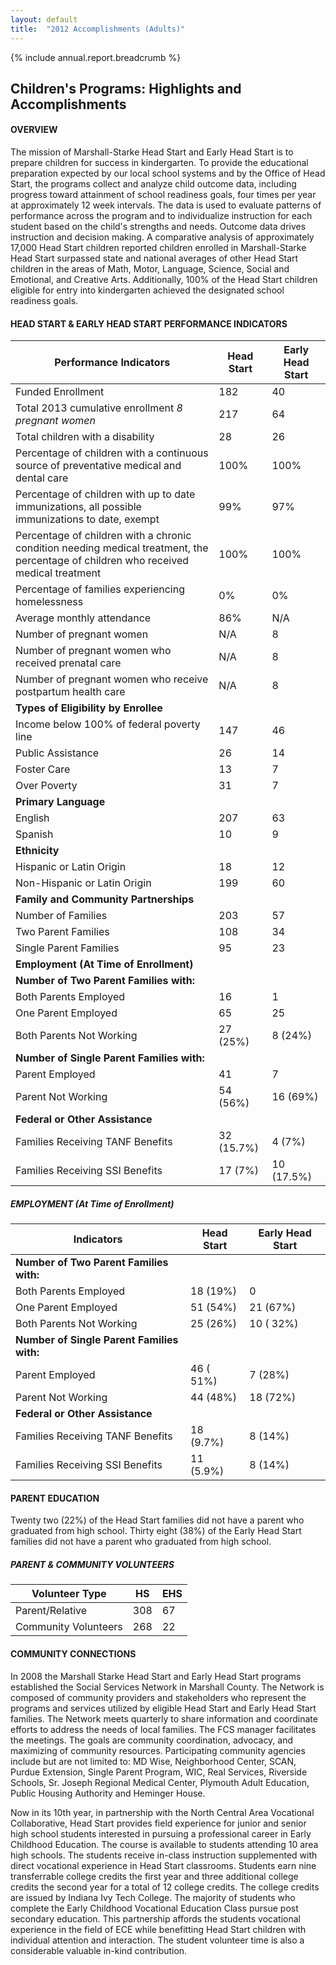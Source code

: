 ```yaml
---
layout: default
title:  "2012 Accomplishments (Adults)"
---
```

{% include annual.report.breadcrumb %}

## Children's Programs: Highlights and Accomplishments

<h4 class="subheader" id="overview">OVERVIEW</h4>
The mission of Marshall-Starke Head Start and Early Head Start is to prepare children for success in kindergarten.  To provide 
the educational preparation expected by our local school systems and by the Office of Head Start, the programs collect and analyze 
child outcome data, including progress toward attainment of school readiness goals, four times per year at approximately 12 week 
intervals. The data is used to evaluate patterns of performance across the program and to individualize instruction for each student 
based on the child's strengths and needs.  Outcome data drives instruction and decision making.  A comparative analysis of 
approximately 17,000 Head Start children reported children enrolled in Marshall-Starke Head Start surpassed state and national 
averages of other Head Start children in the areas of Math, Motor, Language, Science, Social and Emotional, and Creative Arts.  
Additionally, 100% of the Head Start children eligible for entry into kindergarten achieved the designated school readiness goals. 

<h4 class="subheader">HEAD START &amp; EARLY HEAD START PERFORMANCE INDICATORS</h4>

<table class="responsive">
  <thead>
    <tr>
      <th>Performance Indicators</th>
      <th>Head Start</th>
      <th>Early Head Start</th>
    </tr>
  </thead>
  <tbody>
    <tr>
      <td>Funded Enrollment</td>
      <td>182</td>
      <td>40</td>
    </tr>
      <tr>
      <td>Total 2013 cumulative enrollment <i>8 pregnant women</i></td>
      <td>217</td>
      <td>64</td>
    </tr>
    <tr>
      <td>Total children with a disability</td>
      <td>28</td>
      <td>26</td>
    </tr>
    <tr>
      <td>Percentage of children with a continuous source of preventative medical and dental care</td>
      <td>100%</td>
      <td>100%</td>
    </tr>
    <tr>
      <td>Percentage of children with up to date immunizations, all possible immunizations to date, exempt</td>
      <td>99%</td>
      <td>97%</td>
    </tr>
    <tr>
      <td>Percentage of children with a chronic condition needing medical treatment, the percentage of children who received medical treatment</td>
      <td>100%</td>
      <td>100%</td>
    </tr>
    <tr>
      <td>Percentage of families experiencing homelessness</td>
      <td>0%</td>
      <td>0%</td>
    </tr>
    <tr>
      <td>Average monthly attendance</td>
      <td>86%</td>
      <td>N/A</td>
    </tr>
    <tr>
      <td>Number of pregnant women</td>
      <td>N/A</td>
      <td>8</td>
    </tr>
    <tr>
      <td>Number of pregnant women who received prenatal care</td>
      <td>N/A</td>
      <td>8</td>
    </tr>
    <tr>
      <td>Number of pregnant women who receive postpartum health care</td>
      <td>N/A</td>
      <td>8</td>
    </tr>
    <tr><td><strong>Types of Eligibility by Enrollee</strong></td></tr>
    <tr>
      <td>Income below 100% of federal poverty line</td>
      <td>147</td>
      <td>46</td>
    </tr>
    <tr>
      <td>Public Assistance</td>
      <td>26</td>
      <td>14</td>
    </tr>
    <tr>
      <td>Foster Care</td>
      <td>13</td>
      <td>7</td>
    </tr>
    <tr>
      <td>Over Poverty</td>
      <td>31</td>
      <td>7</td>
    </tr>
    <tr><td><strong>Primary Language</strong></td></tr>
    <tr>
      <td>English</td>
      <td>207</td>
      <td>63</td>
    </tr>
    <tr>
      <td>Spanish</td>
      <td>10</td>
      <td>9</td>
    </tr>
    <tr><td><strong>Ethnicity</strong></td></tr>
    <tr>
      <td>Hispanic or Latin Origin</td>
      <td>18</td>
      <td>12</td>
    </tr>
    <tr>
      <td>Non-Hispanic or Latin Origin</td>
      <td>199</td>
      <td>60</td>
    </tr>
    <tr><td><strong>Family and Community Partnerships</strong></td></tr>
    <tr>
      <td>Number of Families</td>
      <td>203</td>
      <td>57</td>
    </tr>
    <tr>
      <td>Two Parent Families</td>
      <td>108</td>
      <td>34</td>
    </tr>
    <tr>
      <td>Single Parent Families</td>
      <td>95</td>
      <td>23</td>
    </tr>
    <tr><td><strong>Employment (At Time of Enrollment)</strong></td></tr>
    <tr><td><strong>Number of Two Parent Families with:</strong></td></tr>
    <tr>
      <td>Both Parents Employed</td>
      <td>16</td>
      <td>1</td>
    </tr>
    <tr>
      <td>One Parent Employed</td>
      <td>65</td>
      <td>25</td>
    </tr>
    <tr>
      <td>Both Parents Not Working</td>
      <td>27 (25%)</td>
      <td>8 (24%)</td>
    </tr>
    <tr><td><strong>Number of Single Parent Families with:</strong></td></tr>
    <tr>
      <td>Parent Employed</td>
      <td>41</td>
      <td>7</td>
    </tr>
    <tr>
      <td>Parent Not Working</td>
      <td>54 (56%)</td>
      <td>16 (69%)</td>
    </tr>
    <tr><td><strong>Federal or Other Assistance</strong></td></tr>
    <tr>
      <td>Families Receiving TANF Benefits</td>
      <td>32 (15.7%)</td>
      <td>4 (7%)</td>
    </tr>
    <tr>
      <td>Families Receiving SSI Benefits</td>
      <td>17 (7%)</td>
      <td>10 (17.5%)</td>
    </tr>
  </tbody>
</table>

<h5 class="subheader">EMPLOYMENT (At Time of Enrollment)</h5>
<table>
  <thead>
    <tr>
      <th>Indicators</th>
      <th>Head Start</th>
      <th>Early Head Start</th>
    </tr>
  </thead>
  <tbody>
    <tr><td><strong>Number of Two Parent Families with:</strong></td><tr>
    <tr>
      <td>Both Parents Employed</td>
      <td>18   (19%)</td>
      <td>0</td>
    </tr>
    <tr>
      <td>One Parent Employed</td>
      <td>51   (54%)</td>
      <td>21 (67%)</td>
    </tr>
    <tr>
      <td>Both Parents Not Working</td>
      <td>25    (26%)</td>
      <td>10 ( 32%)</td>
    </tr>
    <tr><td><strong>Number of Single Parent Families with:</strong></td><tr>
    <tr>
      <td>Parent Employed</td>
      <td>46  ( 51%)</td>
      <td>7  (28%)</td>
    </tr>
    <tr>
      <td>Parent Not Working</td>
      <td>44    (48%)</td>
      <td>18 (72%)</td>
    </tr>
    <tr><td><strong>Federal or Other Assistance</strong></td><tr>
    <tr>
      <td>Families Receiving TANF Benefits</td>
      <td>18  (9.7%)</td>
      <td>8 (14%)</td>
    </tr>
    <tr>
      <td>Families Receiving SSI Benefits</td>
      <td>11   (5.9%)</td>
      <td>8 (14%)</td>
    </tr>
  </tbody>
</table>

<h4 class="subheader">PARENT EDUCATION</h4>
Twenty two (22%) of the Head Start families did not have a parent who graduated from high school. Thirty eight (38%) of the Early Head Start families did not have a parent who graduated from high school.

<h5 class="subheader">PARENT &amp; COMMUNITY VOLUNTEERS</h5>
<table class="responsive">
  <thead>
    <tr>
      <th>Volunteer Type</th>
      <th>HS</th>
      <th>EHS</th>
    </tr>
  </thead>
  <tbody>
    <tr>
      <td>Parent/Relative</td>
      <td>308</td>
      <td>67</td>
    </tr>
    <tr>
      <td>Community Volunteers</td>
      <td>268</td>
      <td>22</td>
    </tr>
  </tbody>
</table>

<h4 class="subheader">COMMUNITY CONNECTIONS</h4>
In 2008 the Marshall Starke Head Start and Early Head Start programs established the Social Services Network in Marshall County.  The Network is composed of community providers and stakeholders who represent the programs and services utilized by eligible Head Start and Early Head Start families. The Network meets quarterly to share information and coordinate efforts to address the needs of local families. The FCS manager facilitates the meetings. The goals are community coordination, advocacy, and maximizing of community resources. Participating community agencies include but are not limited to:  MD Wise, Neighborhood Center, SCAN, Purdue Extension, Single Parent Program, WIC, Real Services, Riverside Schools, Sr. Joseph Regional Medical Center, Plymouth Adult Education, Public Housing Authority and Heminger House.

Now in its 10th year, in partnership with the North Central Area Vocational Collaborative, Head Start provides field experience for junior and senior high school students interested in pursuing a professional career in Early Childhood Education. The course is available to students attending 10 area high schools. The students receive in-class instruction supplemented with direct vocational experience in Head Start classrooms. Students earn nine transferrable college credits the first year and three additional college credits the second year for a total of 12 college credits. The college credits are issued by Indiana Ivy Tech College. The majority of students who complete the Early Childhood Vocational Education Class pursue post secondary education. This partnership affords the students vocational experience in the field of ECE while benefitting Head Start children with individual attention and interaction. The student volunteer time is also a considerable valuable in-kind contribution.
